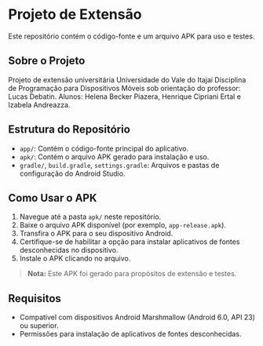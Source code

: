 # Projeto de Extensão

Este repositório contém o código-fonte e um arquivo APK para uso e testes.

## Sobre o Projeto
Projeto de extensão universitária
Universidade do Vale do Itajaí 
Disciplina de Programação para Dispositivos Móveis sob orientação do professor: Lucas Debatin.
Alunos: Helena Becker Piazera, Henrique Cipriani Ertal e Izabela Andreazza.

## Estrutura do Repositório
- `app/`: Contém o código-fonte principal do aplicativo.
- `apk/`: Contém o arquivo APK gerado para instalação e uso.
- `gradle/`, `build.gradle`, `settings.gradle`: Arquivos e pastas de configuração do Android Studio.

## Como Usar o APK

1. Navegue até a pasta `apk/` neste repositório.
2. Baixe o arquivo APK disponível (por exemplo, `app-release.apk`).
3. Transfira o APK para o seu dispositivo Android.
4. Certifique-se de habilitar a opção para instalar aplicativos de fontes desconhecidas no dispositivo.
5. Instale o APK clicando no arquivo.

> **Nota:** Este APK foi gerado para propósitos de extensão e testes.

## Requisitos
- Compatível com dispositivos Android Marshmallow (Android 6.0, API 23) ou superior.
- Permissões para instalação de aplicativos de fontes desconhecidas.
